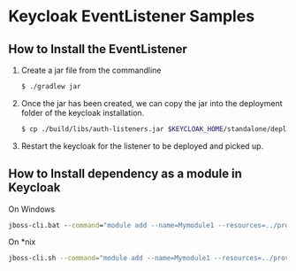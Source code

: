 # Keycloak EventListener Samples

## How to Install the EventListener
1. Create a jar file from the commandline
    ```sh
    $ ./gradlew jar
    ```
    
2. Once the jar has been created, we can copy the jar into the deployment folder of the keycloak installation.
    ```sh
    $ cp ./build/libs/auth-listeners.jar $KEYCLOAK_HOME/standalone/deployments
    ```
    
3. Restart the keycloak for the listener to be deployed and picked up.

## How to Install dependency as a module in Keycloak
On Windows

```cmd
jboss-cli.bat --command="module add --name=Mymodule1 --resources=../providers/xxClient.jar" 
```

On *nix

```sh
jboss-cli.sh --command="module add --name=Mymodule1 --resources=../providers/xxClient.jar" 
```